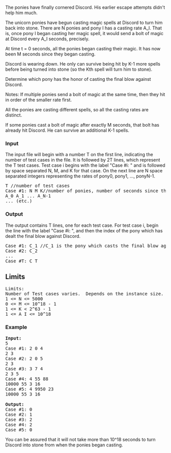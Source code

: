 <p>The ponies have finally cornered Discord.  His earlier escape attempts didn't help him much.

</p><p>The unicorn ponies have begun casting magic spells at Discord to turn him back into stone.
There are N ponies and pony I has a casting rate A_I.  That is, once pony I began casting 
her magic spell, it would send a bolt of magic at Discord every A_I seconds, precisely.

</p><p>At time t = 0 seconds, all the ponies began casting their magic.  It has now been M seconds since they began casting.

</p><p>Discord is wearing down.  He only can survive being hit by K-1 more spells before being turned into stone (so the Kth spell will turn him to stone).

</p><p>Determine which pony has the honor of casting the final blow against Discord.

</p><p>Notes:  If multiple ponies send a bolt of magic at the same time, then they hit in order of the smaller rate first.
</p><p>All the ponies are casting different spells, so all the casting rates are distinct.
</p><p>If some ponies cast a bolt of magic after exactly M seconds, that bolt has already hit Discord.  He can survive an additional K-1 spells.

</p><h3>Input</h3>
<p> The input file will begin with a number T on the first line, indicating the number of test cases in the file.  It is followed by 2T lines, which represent the T test cases.  Test case i begins with the label "Case #i: " and is followed by space separated N, M, and K for that case.  On the next line are N space separated integers representing the rates of pony0, pony1, ..., ponyN-1.

</p><pre>T //number of test cases
Case #1: N M K//number of ponies, number of seconds since they began casting, the spell which will turn him to stone
A_0 A_1 ... A_N-1
... (etc.)
</pre>

<h3>Output</h3>
<p>The output contains T lines, one for each test case.  For test case i, begin the line with the label "Case #i: ", and then the index of the pony which has dealt the final blow against Discord.
</p><pre>Case #1: C_1 //C_1 is the pony which casts the final blow against Discord
Case #2: C_2
...
Case #T: C_T </pre>

<h2>Limits</h2>
<pre>Limits:
Number of Test cases varies.  Depends on the instance size.
1 &lt;= N &lt;= 5000
0 &lt;= M &lt;= 10^18 - 1
1 &lt;= K &lt; 2^63 - 1
1 &lt;= A_I &lt;= 10^18
</pre>

<h3>Example</h3>

<pre><b>Input:</b>
5
Case #1: 2 0 4
2 3
Case #2: 2 0 5
2 3
Case #3: 3 7 4
2 3 5
Case #4: 4 55 88
10000 55 3 16
Case #5: 4 9950 23
10000 55 3 16

<b>Output:</b>
Case #1: 0
Case #2: 1
Case #3: 2
Case #4: 2
Case #5: 0
</pre>
<p> 
You can be assured that it will not take more than 10^18 seconds to turn Discord into stone from when the ponies began casting.
</p>